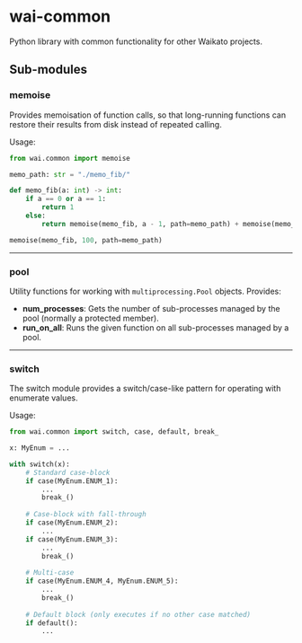 # wai-common
Python library with common functionality for other Waikato projects.

## Sub-modules

### memoise
Provides memoisation of function calls, so that long-running functions can restore
their results from disk instead of repeated calling.

Usage:
```python
from wai.common import memoise

memo_path: str = "./memo_fib/"

def memo_fib(a: int) -> int:
    if a == 0 or a == 1:
        return 1
    else:
        return memoise(memo_fib, a - 1, path=memo_path) + memoise(memo_fib, a - 2, path=memo_path)

memoise(memo_fib, 100, path=memo_path)
```
---
### pool
Utility functions for working with `multiprocessing.Pool` objects. Provides:
* **num_processes**: Gets the number of sub-processes managed by the pool (normally
                     a protected member).
* **run_on_all**: Runs the given function on all sub-processes managed by a pool.

---
### switch
The switch module provides a switch/case-like pattern for operating with enumerate
values.

Usage:
```python
from wai.common import switch, case, default, break_

x: MyEnum = ...

with switch(x):
    # Standard case-block
    if case(MyEnum.ENUM_1):
        ...
        break_()
        
    # Case-block with fall-through
    if case(MyEnum.ENUM_2):
        ...
    if case(MyEnum.ENUM_3):
        ...
        break_()
        
    # Multi-case
    if case(MyEnum.ENUM_4, MyEnum.ENUM_5):
        ...
        break_()
        
    # Default block (only executes if no other case matched)
    if default():
        ...
```

